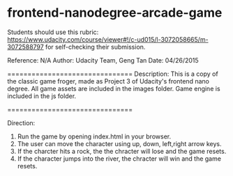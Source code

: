 frontend-nanodegree-arcade-game
===============================

Students should use this rubric: https://www.udacity.com/course/viewer#!/c-ud015/l-3072058665/m-3072588797
for self-checking their submission.

Reference: N/A
Author: Udacity Team, Geng Tan
Date: 04/26/2015

===============================
Description: This is a copy of the classic game froger, made as Project 3 of Udacity's frontend nano degree. All game assets are included in the images folder. Game engine is included in the js folder.

===============================

Direction:
1. Run the game by opening index.html in your browser.
2. The user can move the character using up, down, left,right arrow keys. 
3. If the charcter hits a rock, the the chracter will lose and the game resets.
4. If the character jumps into the river, the chracter will win and the game resets.

